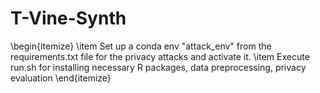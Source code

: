 # T-Vine-Synth

\begin{itemize}
    \item Set up a conda env "attack_env" from the requirements.txt file for the privacy attacks and activate it.
    \item Execute run.sh for installing necessary R packages, data preprocessing, privacy evaluation
\end{itemize}